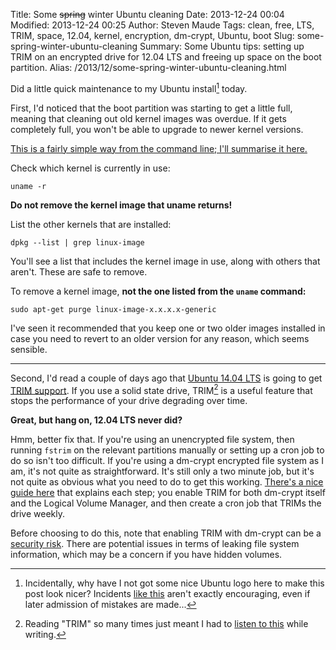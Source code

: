 Title: Some <s>spring</s> winter Ubuntu cleaning
Date: 2013-12-24 00:04
Modified: 2013-12-24 00:25
Author: Steven Maude
Tags: clean, free, LTS, TRIM, space, 12.04, kernel, encryption, dm-crypt, Ubuntu, boot
Slug: some-spring-winter-ubuntu-cleaning
Summary: Some Ubuntu tips: setting up TRIM on an encrypted drive for 12.04 LTS and freeing up space on the boot partition.
Alias: /2013/12/some-spring-winter-ubuntu-cleaning.html

Did a little quick maintenance to my Ubuntu install[^1] today.

First, I'd noticed that the boot partition was starting to get a little
full, meaning that cleaning out old kernel images was overdue. If it
gets completely full, you won't be able to upgrade to newer kernel
versions.

[This is a fairly simple way from the command line; I'll summarise it
here.](http://askubuntu.com/a/153193)

Check which kernel is currently in use:

```shell
uname -r
```

**Do not remove the kernel image that uname returns!**

List the other kernels that are installed:

```shell
dpkg --list | grep linux-image
```

You'll see a list that includes the kernel image in use, along with
others that aren't. These are safe to remove.

To remove a kernel image, **not the one listed from the
`uname` command:**

```shell
sudo apt-get purge linux-image-x.x.x.x-generic
```

I've seen it recommended that you keep one or two older images installed
in case you need to revert to an older version for any reason, which
seems sensible.

* * * * *

Second, I'd read a couple of days ago that [Ubuntu 14.04
LTS](http://news.ycombinator.com/item?id=6948536) is going to get [TRIM
support](https://en.wikipedia.org/wiki/Trim_%28computing%29). If you use
a solid state drive, TRIM[^2] is a useful feature that stops the
performance of your drive degrading over time.

**Great, but hang on, 12.04 LTS never did?**

Hmm, better fix that. If you're using an unencrypted file system, then
running `fstrim` on the relevant partitions manually or
setting up a cron job to do so isn't too difficult. If you're using a
dm-crypt encrypted file system as I am, it's not quite as
straightforward. It's still only a two minute job, but it's not quite as
obvious what you need to do to get this working. [There's a nice guide
here](http://blog.neutrino.es/2013/howto-properly-activate-trim-for-your-ssd-on-linux-fstrim-lvm-and-dmcrypt/)
that explains each step; you enable TRIM for both dm-crypt itself and
the Logical Volume Manager, and then create a cron job that TRIMs the
drive weekly.

Before choosing to do this, note that enabling TRIM with dm-crypt can be
a [security
risk](http://asalor.blogspot.co.uk/2011/08/trim-dm-crypt-problems.html).
There are potential issues in terms of leaking file system information,
which may be a concern if you have hidden volumes.

[^1]: Incidentally, why have I not
got some nice Ubuntu logo here to make this post look nicer? Incidents
[like
this](http://arstechnica.com/information-technology/2013/11/canonical-abused-trademark-law-to-target-a-site-critical-of-ubuntu-privacy/)
aren't exactly encouraging, even if later admission of mistakes are made...
[^2]: Reading "TRIM" so many times just meant I had to [listen to
this](https://www.youtube.com/watch?v=dBcCXX0aWhc) while writing.
